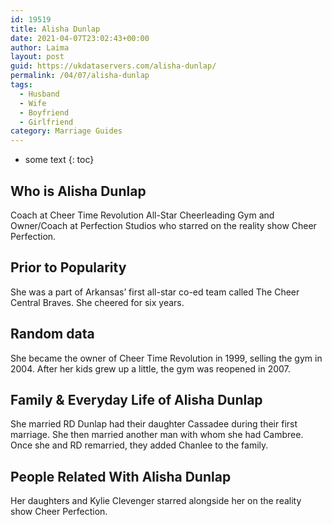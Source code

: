 ```yaml
---
id: 19519
title: Alisha Dunlap
date: 2021-04-07T23:02:43+00:00
author: Laima
layout: post
guid: https://ukdataservers.com/alisha-dunlap/
permalink: /04/07/alisha-dunlap
tags:
  - Husband
  - Wife
  - Boyfriend
  - Girlfriend
category: Marriage Guides
---
```


* some text
{: toc}


## Who is Alisha Dunlap
                  
                  
                  
Coach at Cheer Time Revolution All-Star Cheerleading Gym and Owner/Coach at Perfection Studios who starred on the reality show Cheer Perfection.
                  
              
            
              
            
                
                
                
## Prior to Popularity
                  
                  
                  
She was a part of Arkansas&#8217; first all-star co-ed team called The Cheer Central Braves. She cheered for six years.
                  
              
            
              
            
                
                
                
## Random data
                  
                  
                  
She became the owner of Cheer Time Revolution in 1999, selling the gym in 2004. After her kids grew up a little, the gym was reopened in 2007.
                  
              
            
              
            
                
                
                
## Family & Everyday Life of Alisha Dunlap
                  
                  
                  
She married RD Dunlap had their daughter Cassadee during their first marriage. She then married another man with whom she had Cambree. Once she and RD remarried, they added Chanlee to the family.
                  
              
            
              
            
                
                
                
## People Related With Alisha Dunlap
                  
                  
                  
Her daughters and Kylie Clevenger starred alongside her on the reality show Cheer Perfection.
                  
              
            
              
            
                
              
            
              
              
            
            
              
            
          
          
          